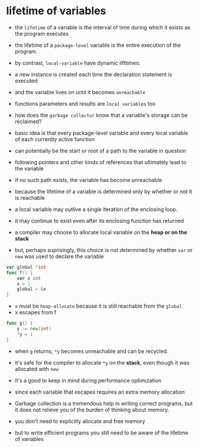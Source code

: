 # lifetime of variables

- the `lifetime` of a variable is the interval of time during which it exists as the program executes
- the lifetime of a `package-level` variable is the entire execution of the program.
- by contrast, `local-variable` have dynamic lifttimes: 
- a new instance is created each time the declaration statement is executed
- and the variable lives on until it becomes `unreachable`
- functions parameters and results are `local variables` too

- how does the `garbage collector` know that a variable's storage can be reclaimed?
- basic idea is that every package-level variable and every local variable of each currently active function
- can potentially be the start or root of a path to the variable in question
- following pointers and other kinds of references that ultimately lead to the variable
- if no such path exists, the variable has become unreachable

- because the lifetime of a variable is determined only by whether or not it is reachable
- a local variable may outlive a single iteration of the enclosing loop.
- it may continue to exist even after its enclosing function has returned

- a compiler may choose to allocate local variable on the **heap or on the stack**
- but, perhaps suprisingly, this choice is not determined by whether `var` or `new` was used to declare the variable

```go
var global *int
func f() {
    var x int
    x = 1
    global = &x
}
```

- `x` must be `heap-allocate` because it is still reachable from the `global`
- x escapes from f

```go
func g() {
    y := new(int)
    *y = 1
}
```

- when `g` returns, `*y` becomes unreachable and can be recycled.
- it's safe for the compiler to allocate `*y` on the **stack**, even though it was allocated with `new`

- it's a good to keep in mind during performance optimization
- since each variable that escapes requires an extra memory allocation

- Garbage collection is a tremendous help in writing correct programs, but it does not relieve you of the burden of thinking about memory.
- you don't need to explicitly allocate and free memory
- but to write efficient programs you still need to be aware of the lifetime of variables
